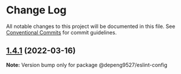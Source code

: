 # Change Log

All notable changes to this project will be documented in this file.
See [Conventional Commits](https://conventionalcommits.org) for commit guidelines.

## [1.4.1](https://github.com/Depeng0929/eslint-config/compare/v1.4.0...v1.4.1) (2022-03-16)

**Note:** Version bump only for package @depeng9527/eslint-config
